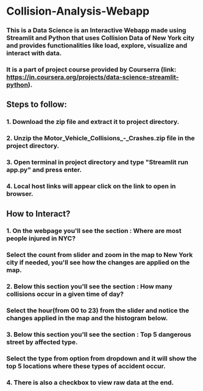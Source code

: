 # Collision-Analysis-Webapp
### This is a Data Science is an Interactive Webapp made using Streamlit and Python that uses Collision Data of New York city and provides functionalities like load, explore, visualize and interact with data.
### It is a part of project course provided by Courserra (link: https://in.coursera.org/projects/data-science-streamlit-python).

## Steps to follow:
### 1. Download the zip file and extract it to project directory.
### 2. Unzip the Motor_Vehicle_Collisions_-_Crashes.zip file in the project directory.
### 3. Open terminal in project directory and type "Streamlit run app.py" and press enter.
### 4. Local host links will appear click on the link to open in browser.

## How to Interact?
### 1. On the webpage you'll see the section : Where are most people injured in NYC? 
### Select the count from slider and zoom in the map to New York city if needed, you'll see how the changes are applied on the map.

### 2. Below this section you'll see the section : How many collisions occur in a given time of day?
### Select the hour(from 00 to 23) from the slider and notice the changes applied in the map and the histogram below.

### 3. Below this section you'll see the section : Top 5 dangerous street by affected type.
### Select the type from option from dropdown and it will show the top 5 locations where these types of accident occur.

### 4. There is also a checkbox to view raw data at the end.
